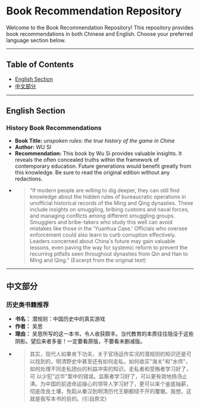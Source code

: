 # Book Recommendation Repository

Welcome to the Book Recommendation Repository! This repository provides book recommendations in both Chinese and English. Choose your preferred language section below.

---

## Table of Contents

- [English Section](#english-section)
- [中文部分](#中文部分)

---

## English Section

### History Book Recommendations

- **Book Title:** *unspoken rules: the true history of the game in China*
- **Author:** WU SI
- **Recommendation:** This book by Wu Si provides valuable insights. It reveals the often concealed truths within the framework of contemporary education. Future generations would benefit greatly from this knowledge. Be sure to read the original edition without any redactions.
- >"If modern people are willing to dig deeper, they can still find knowledge about the hidden rules of bureaucratic operations in unofficial historical records of the Ming and Qing dynasties. These include insights on smuggling, bribing customs and naval forces, and managing conflicts among different smuggling groups. Smugglers and bribe-takers who study this well can avoid mistakes like those in the 'Yuanhua Case.' Officials who oversee enforcement could also learn to curb corruption effectively. Leaders concerned about China's future may gain valuable lessons, even paving the way for systemic reform to prevent the recurring pitfalls seen throughout dynasties from Qin and Han to Ming and Qing." (Excerpt from the original text)

---

## 中文部分

### 历史类书籍推荐

- **书名：** 潜规则：中国历史中的真实游戏
- **作者：** 吴思
- **理由：** 吴思所写的这一本书，令人收获颇丰。当代教育的本质往往隐没于这些阴影。望后来者多鉴！一定要看原版，不要看未删减版。
- >其实，现代人如果肯下功夫，关于官场运作实况的潜规则的知识还是可以找到的，明清野史中甚至还有如何走私，如何收买"海关"和"水师"， 如何处理不同走私团伙的利益冲突的知识。走私者和受贿者学习好了，可 以少犯"远华"案中的错误。监察者学习好了，可以更有效地扬汤止沸。为中国的前途命运操心的领导人学习好了，更可以来个釜底抽薪，彻底改良土壤，免蹈从秦汉到明清历代王朝都绕不开的覆辙。我想，这就是我写本书的目的。(引自原文)


